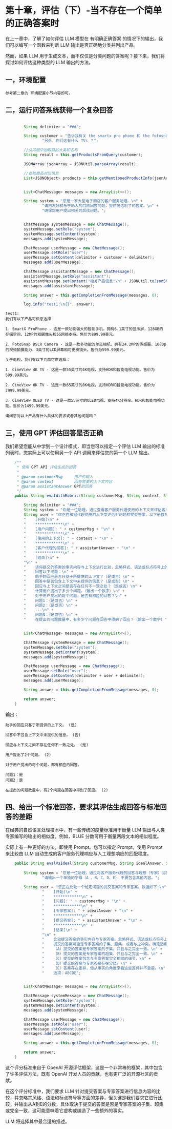 # 第十章，评估（下）-当不存在一个简单的正确答案时

在上一章中，了解了如何评估 LLM 模型在 有明确正确答案 的情况下的输出，我们可以编写一个函数来判断 LLM 输出是否正确地分类并列出产品。

然而，如果 LLM 用于生成文本，而不仅仅是分类问题的答案呢？接下来，我们将探讨如何评估这种类型的 LLM 输出的方法。

## 一，环境配置

`参考第二章的 环境配置小节内容即可。`

## 二，运行问答系统获得一个复杂回答


```java

        String delimiter = "###";

        String customer = "告诉我有关 the smartx pro phone 和 the fotosnap camera, the dslr one 的信息。\n" +
                "另外，你们这有什么 TVs ？";

        //从问题中抽取商品大类和名称
        String result = this.getProductsFromQuery(customer);

        JSONArray jsonArray = JSONUtil.parseArray(result);

        //查找商品对应信息
        List<JSONObject> products = this.getMentionedProductInfo(jsonArray);


        List<ChatMessage> messages = new ArrayList<>();

        String system = "您是一家大型电子商店的客户服务助理。\n" +
                "请用友好和乐于助人的口吻回答问题，提供简洁明了的答案。\n" +
                "确保向用户提出相关的后续问题。";


        ChatMessage systemMessage = new ChatMessage();
        systemMessage.setRole("system");
        systemMessage.setContent(system);
        messages.add(systemMessage);

        ChatMessage userMessage = new ChatMessage();
        userMessage.setRole("user");
        userMessage.setContent(delimiter + customer + delimiter);
        messages.add(userMessage);

        ChatMessage assistantMessage = new ChatMessage();
        assistantMessage.setRole("assistant");
        assistantMessage.setContent("相关产品信息:\n" + JSONUtil.toJsonStr(products));
        messages.add(assistantMessage);

        String answer = this.getCompletionFromMessage(messages, 0);

        log.info("test1:\n{}", answer);
```
    test1: 
    我们有以下产品可供您选择：

    1. SmartX ProPhone - 这是一款功能强大的智能手机，拥有6.1英寸的显示屏，128GB的存储空间，12MP的双摄像头和5G网络支持。售价为899.99美元。

    2. FotoSnap DSLR Camera - 这是一款多功能的单反相机，拥有24.2MP的传感器，1080p的视频拍摄能力，3英寸的LCD屏幕和可更换镜头。售价为599.99美元。

    关于电视，我们有以下几款可供选择：

    1. CineView 4K TV - 这是一款55英寸的4K电视，支持HDR和智能电视功能。售价为599.99美元。

    2. CineView 8K TV - 这是一款65英寸的8K电视，支持HDR和智能电视功能。售价为2999.99美元。

    3. CineView OLED TV - 这是一款55英寸的OLED电视，支持4K分辨率、HDR和智能电视功能。售价为1499.99美元。

    请问您对以上产品有什么具体的要求或者其他问题吗？


## 三，使用 GPT 评估回答是否正确

我们希望您能从中学到一个设计模式，即当您可以指定一个评估 LLM 输出的标准列表时，您实际上可以使用另一个 API 调用来评估您的第一个 LLM 输出。

```java
    /**
     * 使用 GPT API 评估生成的回答
     *
     * @param customerMsg     用户的输入
     * @param context         回答需要的上下文内容
     * @param assistantAnswer GPT的回答
     */
    public String evalWithRubric(String customerMsg, String context, String assistantAnswer) {

        String delimiter = "###";
        String system = "你是一位助理，通过查看客户服务代理使用的上下文来评估客户服务代理回答用户问题的情况。";
        String user = "你正在根据代理使用的上下文评估对问题的提交答案。以下是数据：\n" +
        "    [开始]\n" +
        "    ************\n" +
        "    [用户问题]: " + customerMsg + "\n" +
        "    ************\n" +
        "    [使用的上下文]: " + context + "\n" +
        "    ************\n" +
        "    [客户代理的回答]: " + assistantAnswer + "\n" +
        "    ************\n" +
        "    [结束]\n" +
        "\n" +
        "    请将提交的答案的事实内容与上下文进行比较，忽略样式、语法或标点符号上的差异。\n" +
        "    回答以下问题：\n" +
        "    助手的回应是否只基于所提供的上下文？（是或否）\n" +
        "    回答中是否包含上下文中未提供的信息？（是或否）\n" +
        "    回应与上下文之间是否存在任何不一致之处？（是或否）\n" +
        "    计算用户提出了多少个问题。（输出一个数字）\n" +
        "    对于用户提出的每个问题，是否有相应的回答？\n" +
        "    问题1：（是或否）\n" +
        "    问题2：（是或否）\n" +
        "    ...\n" +
        "    问题N：（是或否）\n" +
        "    在提出的问题数量中，有多少个问题在回答中得到了回应？（输出一个数字）";


        List<ChatMessage> messages = new ArrayList<>();

        ChatMessage systemMessage = new ChatMessage();
        systemMessage.setRole("system");
        systemMessage.setContent(system);
        messages.add(systemMessage);

        ChatMessage userMessage = new ChatMessage();
        userMessage.setRole("user");
        userMessage.setContent(delimiter + user + delimiter);
        messages.add(userMessage);

        String answer = this.getCompletionFromMessage(messages, 0);

        return answer;
    }
```
输出：

    助手的回应只基于所提供的上下文。 (是)
    
    回答中不包含上下文中未提供的信息。 (否)
    
    回应与上下文之间不存在任何不一致之处。 (是)
    
    用户提出了2个问题。 (2)
    
    对于用户提出的每个问题，都有相应的回答。
    
    问题1：是
    问题2：是
    
    在提出的问题数量中，有2个问题在回答中得到了回应。 (2)


## 四、给出一个标准回答，要求其评估生成回答与标准回答的差距

在经典的自然语言处理技术中，有一些传统的度量标准用于衡量 LLM 输出与人类专家编写的输出的相似度。例如，BLUE 分数可用于衡量两段文本的相似程度。

实际上有一种更好的方法，即使用 Prompt。您可以指定 Prompt，使用 Prompt 来比较由 LLM 自动生成的客户服务代理响应与人工理想响应的匹配程度。

```java
    public String evalVsIdeal(String customerMsg, String idealAnswer, String assistantAnswer) {
        
        String system = "您是一位助理，通过将客户服务代理的回答与理想（专家）回答进行比较，评估客户服务代理对用户问题的回答质量。\n" +
                "请输出一个单独的字母（A 、B、C、D、E），不要包含其他内容。";

        String user = "您正在比较一个给定问题的提交答案和专家答案。数据如下:\n" +
                "    [开始]\n" +
                "    ************\n" +
                "    [问题]: " + customerMsg + "\n" +
                "    ************\n" +
                "    [专家答案]: " + idealAnswer + "\n" +
                "    ************\n" +
                "    [提交答案]: " + assistantAnswer + "\n" +
                "    ************\n" +
                "    [结束]\n" +
                "\n" +
                "    比较提交答案的事实内容与专家答案。忽略样式、语法或标点符号上的差异。\n" +
                "    提交的答案可能是专家答案的子集、超集，或者与之冲突。确定适用的情况，并通过选择以下选项之一回答问题：\n" +
                "    （A）提交的答案是专家答案的子集，并且与之完全一致。\n" +
                "    （B）提交的答案是专家答案的超集，并且与之完全一致。\n" +
                "    （C）提交的答案包含与专家答案完全相同的细节。\n" +
                "    （D）提交的答案与专家答案存在分歧。\n" +
                "    （E）答案存在差异，但从事实的角度来看这些差异并不重要。\n" +
                "    选项：ABCDE";


        List<ChatMessage> messages = new ArrayList<>();

        ChatMessage systemMessage = new ChatMessage();
        systemMessage.setRole("system");
        systemMessage.setContent(system);
        messages.add(systemMessage);

        ChatMessage userMessage = new ChatMessage();
        userMessage.setRole("user");
        userMessage.setContent(user);
        messages.add(userMessage);

        String answer = this.getCompletionFromMessage(messages, 0);

        return answer;
    }
```

这个评分标准来自于 OpenAI 开源评估框架，这是一个非常棒的框架，其中包含了许多评估方法，既有 OpenAI 开发人员的贡献，也有更广泛的开源社区的贡献。

在这个评分标准中，我们要求 LLM 针对提交答案与专家答案进行信息内容的比较，并忽略其风格、语法和标点符号等方面的差异，但关键是我们要求它进行比较，并输出从A到E的分数，具体取决于提交的答案是否是专家答案的子集、超集或完全一致，这可能意味着它虚构或编造了一些额外的事实。

LLM 将选择其中最合适的描述。